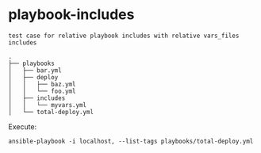 # playbook-includes
    test case for relative playbook includes with relative vars_files includes

```
.
├── playbooks
│   ├── bar.yml
│   ├── deploy
│   │   ├── baz.yml
│   │   └── foo.yml
│   ├── includes
│   │   └── myvars.yml
│   └── total-deploy.yml
```

Execute:

```
ansible-playbook -i localhost, --list-tags playbooks/total-deploy.yml 
```
